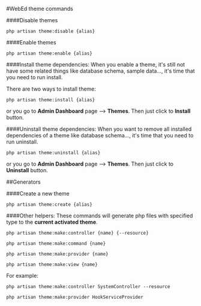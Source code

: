 #WebEd theme commands

####Disable themes
```
php artisan theme:disable {alias}
```

####Enable themes
```
php artisan theme:enable {alias}
```

####Install theme dependencies:
When you enable a theme, it's still not have some related things like database schema, sample data...,
it's time that you need to run install.

There are two ways to install theme:
```
php artisan theme:install {alias}
```

or you go to **Admin Dashboard** page --> **Themes**. Then just click to **Install** button.

####Uninstall theme dependencies:
When you want to remove all installed dependencies of a theme like database schema...,
it's time that you need to run uninstall.
```
php artisan theme:uninstall {alias}
```

or you go to **Admin Dashboard** page --> **Themes**. Then just click to **Uninstall** button.

##Generators

####Create a new theme
```
php artisan theme:create {alias}
```

####Other helpers:
These commands will generate php files with specified type to the **current activated theme**.

```
php artisan theme:make:controller {name} {--resource}
```

```
php artisan theme:make:command {name}
```

```
php artisan theme:make:provider {name}
```

```
php artisan theme:make:view {name}
```

For example:

```
php artisan theme:make:controller SystemController --resource
```

```
php artisan theme:make:provider HookServiceProvider
```